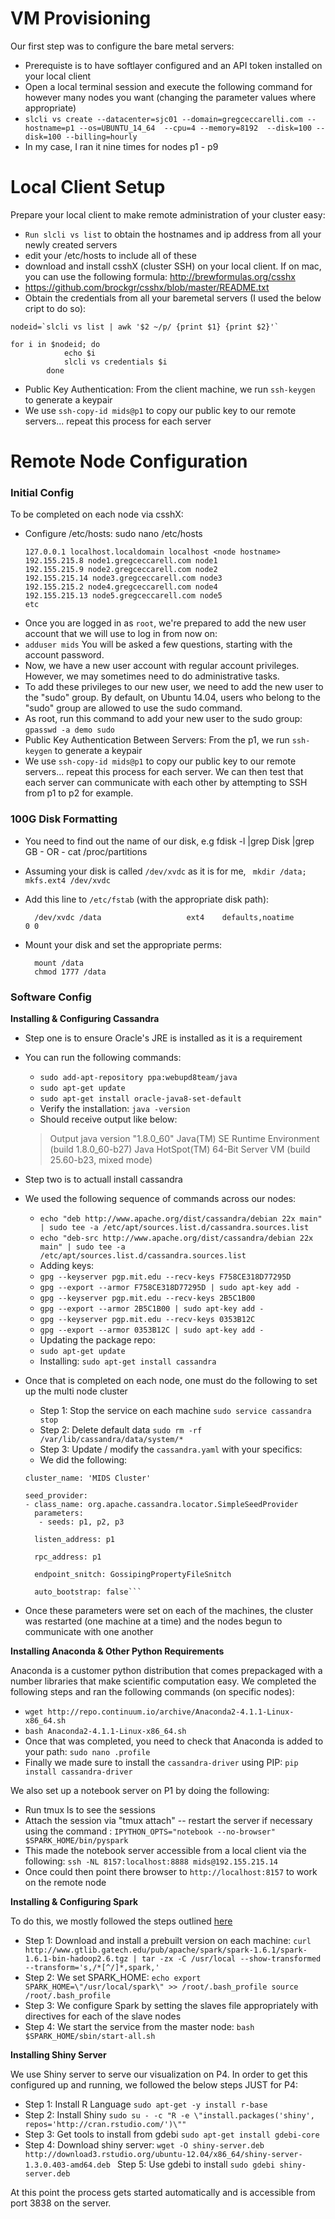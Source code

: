 # VM Provisioning
Our first step was to configure the bare metal servers:
- Prerequiste is to have softlayer configured and an API token installed on your local client
- Open a local terminal session and execute the following command for however many nodes you want (changing the parameter values where appropriate)
- ```slcli vs create --datacenter=sjc01 --domain=gregceccarelli.com --hostname=p1 --os=UBUNTU_14_64  --cpu=4 --memory=8192  --disk=100 --disk=100 --billing=hourly```
- In my case, I ran it nine times for nodes p1 - p9

# Local Client Setup
Prepare your local client to make remote administration of your cluster easy:
- ```Run slcli vs list``` to obtain the hostnames and ip address from all your newly created servers
- edit your /etc/hosts to include all of these
- download and install csshX (cluster SSH) on your local client. If on mac, you can use the following formula: http://brewformulas.org/csshx
- https://github.com/brockgr/csshx/blob/master/README.txt
- Obtain the credentials from all your baremetal servers (I used the below cript to do so):
```
nodeid=`slcli vs list | awk '$2 ~/p/ {print $1} {print $2}'`

for i in $nodeid; do
            echo $i
            slcli vs credentials $i
        done
```
- Public Key Authentication: From the client machine, we run `ssh-keygen` to generate a keypair
- We use `ssh-copy-id mids@p1` to copy our public key to our remote servers... repeat this process for each server

# Remote Node Configuration
### Initial Config
To be completed on each node via csshX:
 - Configure /etc/hosts: sudo nano /etc/hosts
    ```
    127.0.0.1 localhost.localdomain localhost <node hostname>
    192.155.215.8 node1.gregceccarell.com node1
    192.155.215.9 node2.gregceccarell.com node2
    192.155.215.14 node3.gregceccarell.com node3
    192.155.215.2 node4.gregceccarell.com node4
    192.155.215.13 node5.gregceccarell.com node5
    etc
    ```
- Once you are logged in as `root`, we're prepared to add the new user account that we will use to log in from now on:
- `adduser mids` You will be asked a few questions, starting with the account password.
- Now, we have a new user account with regular account privileges. However, we may sometimes need to do administrative tasks.
- To add these privileges to our new user, we need to add the new user to the "sudo" group. By default, on Ubuntu 14.04, users who belong to the "sudo" group are allowed to use the sudo command.
- As root, run this command to add your new user to the sudo group: `gpasswd -a demo sudo`
- Public Key Authentication Between Servers: From the p1, we run `ssh-keygen` to generate a keypair
- We use `ssh-copy-id mids@p1` to copy our public key to our remote servers... repeat this process for each server. We can then test that each server can communicate with each other by attempting to SSH from p1 to p2 for example.

### 100G Disk Formatting
* You need to find out the name of our disk, e.g
        fdisk -l |grep Disk |grep GB
        - OR -
        cat /proc/partitions

* Assuming your disk is called `/dev/xvdc` as it is for me,
    ``` mkdir /data; mkfs.ext4 /dev/xvdc```

* Add this line to `/etc/fstab` (with the appropriate disk path):

        /dev/xvdc /data                   ext4    defaults,noatime        0 0

* Mount your disk and set the appropriate perms:

        mount /data
        chmod 1777 /data

### Software Config
**Installing & Configuring Cassandra**
- Step one is to ensure Oracle's JRE is installed as it is a requirement
- You can run the following commands:
    - `sudo add-apt-repository ppa:webupd8team/java`
    - `sudo apt-get update`
    - `sudo apt-get install oracle-java8-set-default`
    - Verify the installation: `java -version`
    - Should receive output like below:
    > Output
java version "1.8.0_60"
Java(TM) SE Runtime Environment (build 1.8.0_60-b27)
Java HotSpot(TM) 64-Bit Server VM (build 25.60-b23, mixed mode)

- Step two is to actuall install cassandra
- We used the following sequence of commands across our nodes:
    - `echo "deb http://www.apache.org/dist/cassandra/debian 22x main" | sudo tee -a /etc/apt/sources.list.d/cassandra.sources.list`
    - `echo "deb-src http://www.apache.org/dist/cassandra/debian 22x main" | sudo tee -a /etc/apt/sources.list.d/cassandra.sources.list`
    - Adding keys:
    - `gpg --keyserver pgp.mit.edu --recv-keys F758CE318D77295D`
    - `gpg --export --armor F758CE318D77295D | sudo apt-key add -`
    - `gpg --keyserver pgp.mit.edu --recv-keys 2B5C1B00`
    - `gpg --export --armor 2B5C1B00 | sudo apt-key add -`
    - `gpg --keyserver pgp.mit.edu --recv-keys 0353B12C`
    - `gpg --export --armor 0353B12C | sudo apt-key add -`
    - Updating the package repo:
    - `sudo apt-get update`
    - Installing: `sudo apt-get install cassandra`
    
- Once that is completed on each node, one must do the following to set up the multi node cluster
  - Step 1: Stop the service on each machine `sudo service cassandra stop`
  - Step 2: Delete default data `sudo rm -rf /var/lib/cassandra/data/system/*`
  - Step 3: Update / modify the `cassandra.yaml` with your specifics:
  - We did the following:
  ```
  cluster_name: 'MIDS Cluster'

  seed_provider:
  - class_name: org.apache.cassandra.locator.SimpleSeedProvider
    parameters: 
     - seeds: p1, p2, p3
     
    listen_address: p1

    rpc_address: p1
    
    endpoint_snitch: GossipingPropertyFileSnitch
    
    auto_bootstrap: false```

- Once these parameters were set on each of the machines, the cluster was restarted (one machine at a time) and the nodes begun to communicate with one another

**Installing Anaconda & Other Python Requirements**

Anaconda is a customer python distribution that comes prepackaged with a number libraries that make scientific computation easy. We completed the following steps and ran the following commands (on specific nodes):
- `wget http://repo.continuum.io/archive/Anaconda2-4.1.1-Linux-x86_64.sh`
- `bash Anaconda2-4.1.1-Linux-x86_64.sh`
- Once that was completed, you need to check that Anaconda is added to your path:
`sudo nano .profile`
- Finally we made sure to install the `cassandra-driver` using PIP: `pip install cassandra-driver`

We also set up a notebook server on P1 by doing the following:
- Run tmux ls to see the sessions
- Attach the session via "tmux attach" -- restart the server if necessary using the command : `IPYTHON_OPTS="notebook --no-browser" $SPARK_HOME/bin/pyspark`
- This made the notebook server accessible from a local client via the following: `ssh -NL 8157:localhost:8888 mids@192.155.215.14` 
- Once could then point there browser to `http://localhost:8157` to work on the remote node

**Installing & Configuring Spark**

To do this, we mostly followed the steps outlined [here](https://github.com/MIDS-scaling-up/coursework/tree/master/week6/hw/apache_spark_introduction)
- Step 1: Download and install a prebuilt version on each machine: `curl http://www.gtlib.gatech.edu/pub/apache/spark/spark-1.6.1/spark-1.6.1-bin-hadoop2.6.tgz | tar -zx -C /usr/local --show-transformed --transform='s,/*[^/]*,spark,'
`
- Step 2: We set SPARK_HOME: `echo export SPARK_HOME=\"/usr/local/spark\" >> /root/.bash_profile
source /root/.bash_profile`
- Step 3: We configure Spark by setting the slaves file appropriately with directives for each of the slave nodes
- Step 4: We start the service from the master node: `bash $SPARK_HOME/sbin/start-all.sh`

**Installing Shiny Server**

We use Shiny server to serve our visualization on P4. In order to get this configured up and running, we followed the below steps JUST for P4:
- Step 1: Install R Language `sudo apt-get -y install r-base`
- Step 2: Install Shiny `sudo su - -c "R -e \"install.packages('shiny', repos='http://cran.rstudio.com/')\""`
- Step 3: Get tools to install from gdebi `sudo apt-get install gdebi-core`
- Step 4: Download shiny server: `wget -O shiny-server.deb http://download3.rstudio.org/ubuntu-12.04/x86_64/shiny-server-1.3.0.403-amd64.deb
`
Step 5: Use gdebi to install `sudo gdebi shiny-server.deb`

At this point the process gets started automatically and is accessible from port 3838 on the server.




